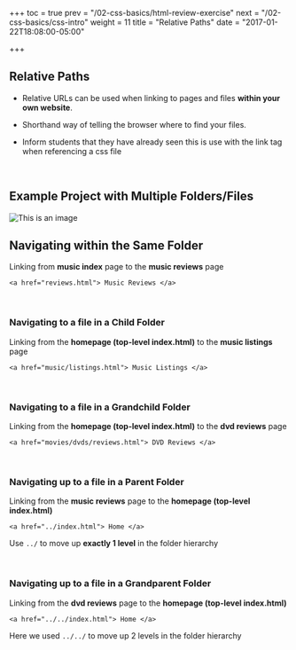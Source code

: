 +++
toc = true
prev = "/02-css-basics/html-review-exercise"
next = "/02-css-basics/css-intro"
weight = 11
title = "Relative Paths"
date = "2017-01-22T18:08:00-05:00"

+++

## Relative Paths

- Relative URLs can be used when linking to pages and files **within your own website**.

- Shorthand way of telling the browser where to find your files.

- Inform students that they have already seen this is use with the link tag when referencing a css file

&nbsp;

## Example Project with Multiple Folders/Files

![This is an image](/images/02/folder_structure_image.png)


## Navigating within the Same Folder

Linking from **music index** page to the **music reviews** page

```
<a href="reviews.html"> Music Reviews </a>

```

&nbsp;

### Navigating to a file in a Child Folder

Linking from the **homepage (top-level index.html)** to the **music listings** page

```
<a href="music/listings.html"> Music Listings </a>

```

&nbsp;

### Navigating to a file in a Grandchild Folder

Linking from the **homepage (top-level index.html)** to the **dvd reviews** page

```
<a href="movies/dvds/reviews.html"> DVD Reviews </a>

```

&nbsp;

### Navigating up to a file in a Parent Folder

Linking from the **music reviews** page to the **homepage (top-level index.html)**

```
<a href="../index.html"> Home </a>

```

Use `../` to move up **exactly 1 level** in the folder hierarchy

&nbsp;

### Navigating up to a file in a Grandparent Folder

Linking from the **dvd reviews** page to the **homepage (top-level index.html)**

```
<a href="../../index.html"> Home </a>

```

Here we used `../../` to move up 2 levels in the folder hierarchy
